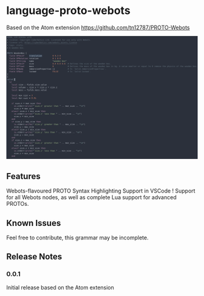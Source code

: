 # language-proto-webots
Based on the Atom extension https://github.com/tn12787/PROTO-Webots

![Screenshot](resources/screenshot-webots.png)

## Features
Webots-flavoured PROTO Syntax Highlighting Support in VSCode !
Support for all Webots nodes, as well as complete Lua support for advanced PROTOs.

## Known Issues
Feel free to contribute, this grammar may be incomplete.

## Release Notes
### 0.0.1
Initial release based on the Atom extension
